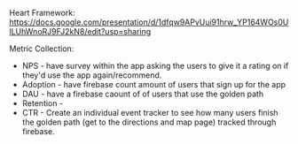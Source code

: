 Heart Framework: https://docs.google.com/presentation/d/1dfqw9APvUui91hrw_YP164WOs0UlLUhWnoRJ9FJ2kN8/edit?usp=sharing 

Metric Collection:
* NPS - have survey within the app asking the users to give it a rating on if they'd use the app again/recommend. 
* Adoption - have firebase count amount of users that sign up for the app
* DAU - have a firebase caount of of users that use the golden path
* Retention -
* CTR - Create an individual event tracker to see how many users finish the golden path (get to the directions and map page) tracked through firebase.
